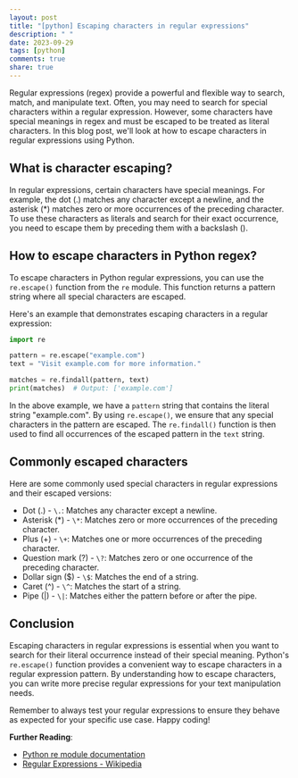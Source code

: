 ```yaml
---
layout: post
title: "[python] Escaping characters in regular expressions"
description: " "
date: 2023-09-29
tags: [python]
comments: true
share: true
---
```


Regular expressions (regex) provide a powerful and flexible way to search, match, and manipulate text. Often, you may need to search for special characters within a regular expression. However, some characters have special meanings in regex and must be escaped to be treated as literal characters. In this blog post, we'll look at how to escape characters in regular expressions using Python.

## What is character escaping?

In regular expressions, certain characters have special meanings. For example, the dot (.) matches any character except a newline, and the asterisk (*) matches zero or more occurrences of the preceding character. To use these characters as literals and search for their exact occurrence, you need to escape them by preceding them with a backslash (\).

## How to escape characters in Python regex?

To escape characters in Python regular expressions, you can use the `re.escape()` function from the `re` module. This function returns a pattern string where all special characters are escaped.

Here's an example that demonstrates escaping characters in a regular expression:

```python
import re

pattern = re.escape("example.com")
text = "Visit example.com for more information."

matches = re.findall(pattern, text)
print(matches)  # Output: ['example.com']
```

In the above example, we have a `pattern` string that contains the literal string "example.com". By using `re.escape()`, we ensure that any special characters in the pattern are escaped. The `re.findall()` function is then used to find all occurrences of the escaped pattern in the `text` string.

## Commonly escaped characters

Here are some commonly used special characters in regular expressions and their escaped versions:

- Dot (.) - `\.`: Matches any character except a newline.
- Asterisk (*) - `\*`: Matches zero or more occurrences of the preceding character.
- Plus (+) - `\+`: Matches one or more occurrences of the preceding character.
- Question mark (?) - `\?`: Matches zero or one occurrence of the preceding character.
- Dollar sign ($) - `\$`: Matches the end of a string.
- Caret (^) - `\^`: Matches the start of a string.
- Pipe (|) - `\|`: Matches either the pattern before or after the pipe.

## Conclusion

Escaping characters in regular expressions is essential when you want to search for their literal occurrence instead of their special meaning. Python's `re.escape()` function provides a convenient way to escape characters in a regular expression pattern. By understanding how to escape characters, you can write more precise regular expressions for your text manipulation needs.

Remember to always test your regular expressions to ensure they behave as expected for your specific use case. Happy coding!

**Further Reading**:
- [Python re module documentation](https://docs.python.org/3/library/re.html)
- [Regular Expressions - Wikipedia](https://en.wikipedia.org/wiki/Regular_expression)